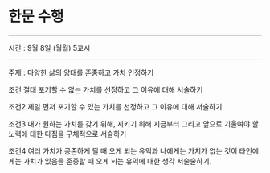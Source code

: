 # 한문 수행

---

시간 : 9월 8일 (월월) 5교시

---


주제 : 다양한 삶의 양태를 존중하고 가치 인정하기

조건 절대 포기할 수 없는 가치를 선정하고 그 이유에 대해 서술하기 

조건2 제일 먼저 포기할 수 있는 가치를 선정하고 그 이유에 대해 서술하기 

조건3 내가 원하는 가치를 갖기 위해, 지키기 위해 지금부터 그리고 앞으로 기울여야 할 노력에 대한 다짐을 구체적으로 서술하기

조건4 여러 가치가 공존하게 될 때 오게 되는 유익과 나에게는 가치가 없는 것이 타인에게는 가치가 있음을 존중할 때 오게 되는 유익에 대한 생각 서술술하기.